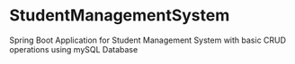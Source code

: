 # StudentManagementSystem
Spring Boot Application for Student Management System with basic CRUD operations using mySQL Database
